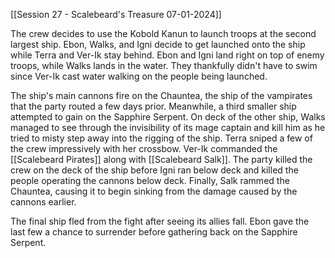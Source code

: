 [[Session 27 - Scalebeard's Treasure 07-01-2024]]

The crew decides to use the Kobold Kanun to launch troops at the second largest ship. Ebon, Walks, and Igni decide to get launched onto the ship while Terra and Ver-Ik stay behind. Ebon and Igni land right on top of enemy troops, while Walks lands in the water. They thankfully didn't have to swim since Ver-Ik cast water walking on the people being launched. 

The ship's main cannons fire on the Chauntea, the ship of the vampirates that the party routed a few days prior. Meanwhile, a third smaller ship attempted to gain on the Sapphire Serpent. On deck of the other ship, Walks managed to see through the invisibility of its mage captain and kill him as he tried to misty step away into the rigging of the ship. Terra sniped a few of the crew impressively with her crossbow. Ver-Ik commanded the [[Scalebeard Pirates]] along with [[Scalebeard Salk]]. The party killed the crew on the deck of the ship before Igni ran below deck and killed the people operating the cannons below deck. Finally, Salk rammed the Chauntea, causing it to begin sinking from the damage caused by the cannons earlier.

The final ship fled from the fight after seeing its allies fall. Ebon gave the last few a chance to surrender before gathering back on the Sapphire Serpent.